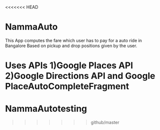 <<<<<<< HEAD
# NammaAuto

This App computes the fare which user has to pay for a auto ride in Bangalore 
Based on pickup and drop positions given by the user.

Uses APIs
1)Google Places API
2)Google Directions API
and
Google PlaceAutoCompleteFragment
=======
# NammaAutotesting
>>>>>>> github/master
